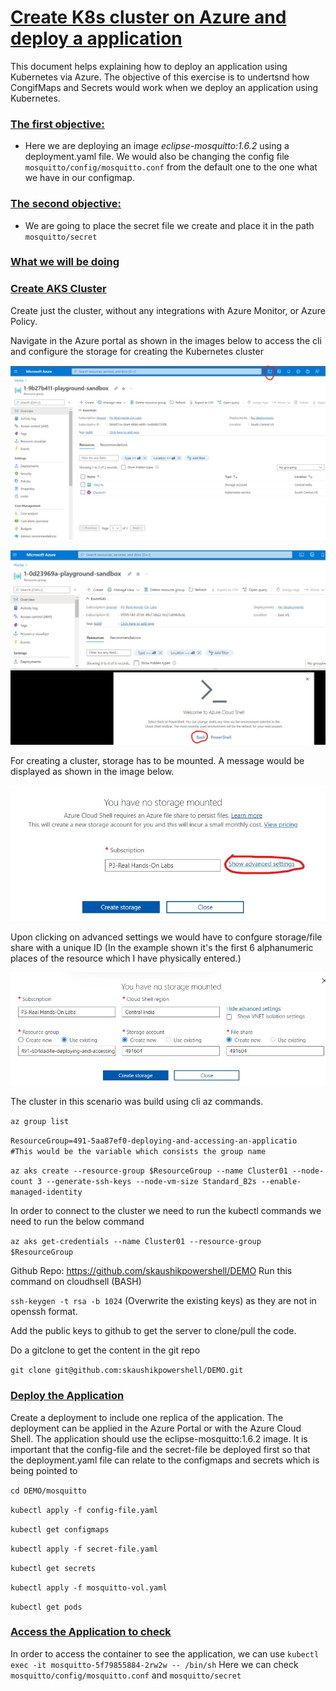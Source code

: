 # <ins> Create K8s cluster on Azure and deploy a application </ins>

This document helps explaining how to deploy an application using Kubernetes via Azure.
The objective of this exercise is to undertsnd how CongifMaps and Secrets would work when we deploy an application using Kubernetes. 
### <ins> The first objective: </ins> 
  - Here we are deploying an image *eclipse-mosquitto:1.6.2* using a deployment.yaml file. We would also be changing the config file ```mosquitto/config/mosquitto.conf``` from the default one to the one what we have in our configmap.
### <ins> The second objective: </ins>
  - We are going to place the secret file we create and place it in the path ```mosquitto/secret```

### <ins>What we will be doing</ins>

### <ins>Create AKS Cluster</ins>

Create just the cluster, without any integrations with Azure Monitor, or Azure Policy.

Navigate in the Azure portal as shown in the images below to access the cli and configure the storage for creating the Kubernetes cluster

![Image](Images/console_access.jpg)

![Image](Images/bash_Powershell.jpg)

For creating a cluster, storage has to be mounted. A message would be displayed as shown in the image below.

![Image](Images/No_Storage_Mounted.jpg)

Upon clicking on advanced settings we would have to confgure storage/file share with a unique ID (In the example shown it's the first 6 alphanumeric places of the resource which I have physically entered.)

![Image](Images/Create_Storage.jpg)

The cluster in this scenario was build using cli az commands.

```az group list```

```ResourceGroup=491-5aa87ef0-deploying-and-accessing-an-applicatio  #This would be the variable which consists the group name```

```az aks create --resource-group $ResourceGroup --name Cluster01 --node-count 3 --generate-ssh-keys --node-vm-size Standard_B2s --enable-managed-identity```

In order to connect to the cluster we need to run the kubectl commands we need to run the below command

```az aks get-credentials --name Cluster01 --resource-group $ResourceGroup```

Github Repo:
https://github.com/skaushikpowershell/DEMO
Run this command on cloudhsell (BASH)

```ssh-keygen -t rsa -b 1024``` (Overwrite the existing keys) as they are not in openssh format. 

Add the public keys to github to get the server to clone/pull the code.

Do a gitclone to get the content in the git repo

``` git clone git@github.com:skaushikpowershell/DEMO.git ```

### <ins>Deploy the Application</ins>

Create a deployment to include one replica of the application. The deployment can be applied in the Azure Portal or with the Azure Cloud Shell.
The application should use the eclipse-mosquitto:1.6.2 image.
It is important that the config-file and the secret-file be deployed first so that the deployment.yaml file can relate to the configmaps and secrets which is being pointed to 

```cd DEMO/mosquitto```

```kubectl apply -f config-file.yaml```

```kubectl get configmaps```

```kubectl apply -f secret-file.yaml```

```kubectl get secrets```

```kubectl apply -f mosquitto-vol.yaml```

```kubectl get pods```

### <ins>Access the Application to check</ins> 

In order to access the container to see the application, we can use 
``` kubectl exec -it mosquitto-5f79855884-2rw2w -- /bin/sh ```
Here we can check ```mosquitto/config/mosquitto.conf``` and ```mosquitto/secret```